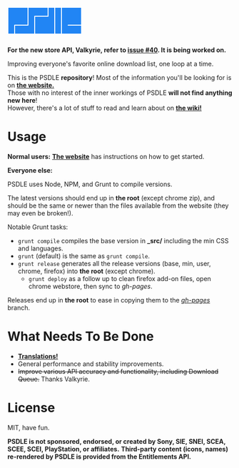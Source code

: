 [![psdle](logo/4_psdle.png?raw=true)](//repod.github.io/psdle "To the website!")
=====

**For the new store API, Valkyrie, refer to [issue #40](//github.com/RePod/psdle/issues/40). It is being worked on.**

Improving everyone's favorite online download list, one loop at a time.

This is the PSDLE **repository**! Most of the information you'll be looking for is on **[the website.](//repod.github.io/psdle)**    
Those with no interest of the inner workings of PSDLE **will not find anything new here**!    
However, there's a lot of stuff to read and learn about on **[the wiki!](//github.com/RePod/psdle/wiki)**

Usage
=====
**Normal users:** **[The website](//repod.github.io/psdle)** has instructions on how to get started.

**Everyone else:**

PSDLE uses Node, NPM, and Grunt to compile versions.

The latest versions should end up in **the root** (except chrome zip), and should be the same or newer than the files available from the website (they may even be broken!).

Notable Grunt tasks:
  - `grunt compile` compiles the base version in **_src/** including the min CSS and languages.  
  - `grunt` (default) is the same as `grunt compile`.
  - `grunt release` generates all the release versions (base, min, user, chrome, firefox) into **the root** (except chrome).
    - `grunt deploy` as a follow up to clean firefox add-on files, open chrome webstore, then sync to *gh-pages*.
  
Releases end up in **the root** to ease in copying them to the *[gh-pages](//github.com/RePod/psdle/tree/gh-pages)* branch.

What Needs To Be Done
=====
* **[Translations!](https://github.com/RePod/psdle/wiki/Submit-a-Bug-or-Translation)**
* General performance and stability improvements.
* ~~Improve various API accuracy and functionality, including Download Queue.~~ Thanks Valkyrie.

License
=====
MIT, have fun.

**PSDLE is not sponsored, endorsed, or created by Sony, SIE, SNEI, SCEA, SCEE, SCEI, PlayStation, or affiliates.**
**Third-party content (icons, names) re-rendered by PSDLE is provided from the Entitlements API.**
